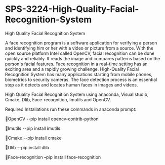 # SPS-3224-High-Quality-Facial-Recognition-System
High Quality Facial Recognition System

A face recognition program is a software application for verifying a person and identifying him or her with a video or picture from a source. With the open source platform Intel called OpenCV, facial recognition can be done quickly and reliably. It reads the image and compares patterns based on the person's facial features. 
Face recognition in a real-time setting has an exciting area and a rapidly growing challenge. High-Quality Facial Recognition System has many applications starting from mobile phones, biometrics to security cameras. The face detection process is an essential step as it detects and locates human faces in images and videos.

High Quality Facial Recognition System using anaconda, Visual studio, Cmake, Dlib, Face-recognition, Imutils and OpenCV.



Required Installations run these commands in anaconda prompt:

OpenCV           --pip install opencv-contrib-python

Imutils          --pip install imutils

Cmake            --pip install cmake

Dlib             --pip install dlib 

Face-recognition –pip install face-recognition



